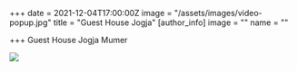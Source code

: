 +++
date = 2021-12-04T17:00:00Z
image = "/assets/images/video-popup.jpg"
title = "Guest House Jogja"
[author_info]
image = ""
name = ""

+++
Guest House Jogja Mumer

![](/vectors/contact.png)